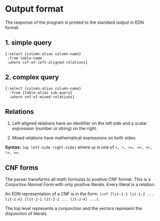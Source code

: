 # Output format

The response of the program is printed to the standard output in EDN format.


## 1. simple query

```
{:select {column-alias column-name}
 :from table-name
 :where cnf-of-left-aligned-relations}
```

## 2. complex query

```
{:select {column-alias column-name}
  :from {table-alias sub-query}
  :where cnf-of-mixed-relations}
```

## Relations

1. Left-aligned relations have an identifier on the left side and a scalar expression (number or string) on the right.

2. Mixed relations have mathematical expressions on both sides.

**Syntax:** `(op left-side right-side)` where `op` is one of `<, >, <=, >=, <>, !=, ==`.

## CNF forms

The parser transforms all math formulas to positive CNF format. This is a _Conjuctive Normal Form_ with only positive literals. Every literal is a relation.

An EDN representation of a CNF is in the form:
`(cnf [lit-1-1 lit-1-2 ... lit-1-n] [lit-2-1 lit-2-2 ... lit-2-k] ...)`.

The top level represents a conjunction and the vectors represent the disjunction of literals.
